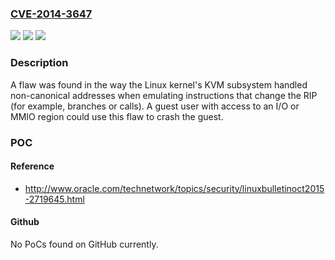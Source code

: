 ### [CVE-2014-3647](https://cve.mitre.org/cgi-bin/cvename.cgi?name=CVE-2014-3647)
![](https://img.shields.io/static/v1?label=Product&message=Red%20Hat%20Enterprise%20Linux%207&color=blue)
![](https://img.shields.io/static/v1?label=Version&message=!%200%3A3.10.0-327.el7%20&color=brighgreen)
![](https://img.shields.io/static/v1?label=Vulnerability&message=Uncaught%20Exception&color=brighgreen)

### Description

A flaw was found in the way the Linux kernel's KVM subsystem handled non-canonical addresses when emulating instructions that change the RIP (for example, branches or calls). A guest user with access to an I/O or MMIO region could use this flaw to crash the guest.

### POC

#### Reference
- http://www.oracle.com/technetwork/topics/security/linuxbulletinoct2015-2719645.html

#### Github
No PoCs found on GitHub currently.

